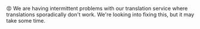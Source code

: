 😡 We are having intermittent problems with our translation service where translations sporadically don't work. We're looking into fixing this, but it may take some time.
